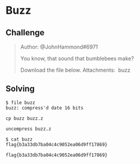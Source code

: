 # Buzz

## Challenge
>Author: @JohnHammond#6971
>
>You know, that sound that bumblebees make?
>
>Download the file below.
>Attachments:  buzz
>

## Solving

```
$ file buzz
buzz: compress'd date 16 bits
```

`cp buzz buzz.z`

`uncompress buzz.z`

```
$ cat buzz
flag{b3a33db7ba04c4c9052ea06d9ff17869}
```

`flag{b3a33db7ba04c4c9052ea06d9ff17869}`

